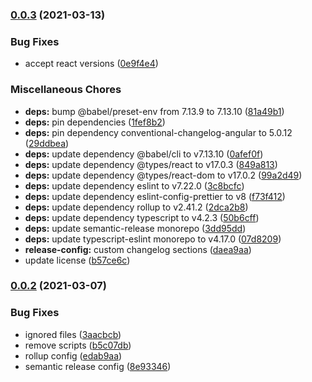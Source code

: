 ### [0.0.3](https://github.com/hitechline/next-mdx/compare/v0.0.2...v0.0.3) (2021-03-13)


### Bug Fixes

* accept react versions ([0e9f4e4](https://github.com/hitechline/next-mdx/commit/0e9f4e4ec0e8776847f8378b6b7e49f4392b6eaa))


### Miscellaneous Chores

* **deps:** bump @babel/preset-env from 7.13.9 to 7.13.10 ([81a49b1](https://github.com/hitechline/next-mdx/commit/81a49b1538a0017d3ec1de4b4afc85f95709c2da))
* **deps:** pin dependencies ([1fef8b2](https://github.com/hitechline/next-mdx/commit/1fef8b2623bbca6e2430fd8929873a01ad79660e))
* **deps:** pin dependency conventional-changelog-angular to 5.0.12 ([29ddbea](https://github.com/hitechline/next-mdx/commit/29ddbea3bc900cf91141880f28e1967b7f21743f))
* **deps:** update dependency @babel/cli to v7.13.10 ([0afef0f](https://github.com/hitechline/next-mdx/commit/0afef0f3fd4359a417c1e6d794f74a09904e24c3))
* **deps:** update dependency @types/react to v17.0.3 ([849a813](https://github.com/hitechline/next-mdx/commit/849a8133c889272c8799302f1013796283b6168c))
* **deps:** update dependency @types/react-dom to v17.0.2 ([99a2d49](https://github.com/hitechline/next-mdx/commit/99a2d49e2642a64d298d9542ac46c6cadea0edcf))
* **deps:** update dependency eslint to v7.22.0 ([3c8bcfc](https://github.com/hitechline/next-mdx/commit/3c8bcfcd6878865acc1c35c3e3624bb9364c597d))
* **deps:** update dependency eslint-config-prettier to v8 ([f73f412](https://github.com/hitechline/next-mdx/commit/f73f41291f28526b854408eafda38d9134b4173f))
* **deps:** update dependency rollup to v2.41.2 ([2dca2b8](https://github.com/hitechline/next-mdx/commit/2dca2b80c76cf02dd0724eab6c0a284bc4b33926))
* **deps:** update dependency typescript to v4.2.3 ([50b6cff](https://github.com/hitechline/next-mdx/commit/50b6cff88c8ee35bb683315fba8804d3ed6fda99))
* **deps:** update semantic-release monorepo ([3dd95dd](https://github.com/hitechline/next-mdx/commit/3dd95dd4ba166966fd2fb51ac12a9d0058c9f1e5))
* **deps:** update typescript-eslint monorepo to v4.17.0 ([07d8209](https://github.com/hitechline/next-mdx/commit/07d820927878754d8621729cba9a8a244edb3412))
* **release-config:** custom changelog sections ([daea9aa](https://github.com/hitechline/next-mdx/commit/daea9aa6d9ceab10ff87453af39454d0109879a8))
* update license ([b57ce6c](https://github.com/hitechline/next-mdx/commit/b57ce6c75d2977a9705693afd25dd3c5267cc44b))

### [0.0.2](https://github.com/hitechline/next-mdx/compare/v0.0.1...v0.0.2) (2021-03-07)


### Bug Fixes

* ignored files ([3aacbcb](https://github.com/hitechline/next-mdx/commit/3aacbcbd95b141fa744155b539237f04138a30b3))
* remove scripts ([b5c07db](https://github.com/hitechline/next-mdx/commit/b5c07db370a42e02c2103167e242a13a27b8d960))
* rollup config ([edab9aa](https://github.com/hitechline/next-mdx/commit/edab9aa94404d2ddc25d3823f2378c464d41b907))
* semantic release config ([8e93346](https://github.com/hitechline/next-mdx/commit/8e93346b94562ebb0ecea345119630b41124a90d))
